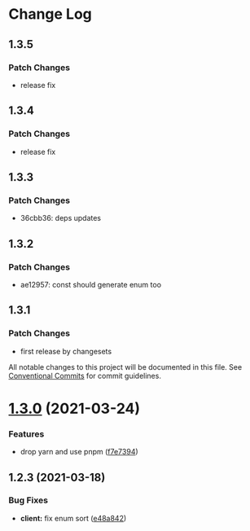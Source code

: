 # Change Log

## 1.3.5

### Patch Changes

- release fix

## 1.3.4

### Patch Changes

- release fix

## 1.3.3

### Patch Changes

- 36cbb36: deps updates

## 1.3.2

### Patch Changes

- ae12957: const should generate enum too

## 1.3.1

### Patch Changes

- first release by changesets

All notable changes to this project will be documented in this file.
See [Conventional Commits](https://conventionalcommits.org) for commit guidelines.

# [1.3.0](https://github.com/querycap/webappkit/compare/@querycap-dev/ts-gen-core@1.2.3...@querycap-dev/ts-gen-core@1.3.0) (2021-03-24)

### Features

- drop yarn and use pnpm ([f7e7394](https://github.com/querycap/webappkit/commit/f7e7394e1531ffb96ecb3e393e8131451f3e1d9f))

## 1.2.3 (2021-03-18)

### Bug Fixes

- **client:** fix enum sort ([e48a842](https://github.com/querycap/webappkit/commit/e48a8422eb1be310fd68c8f0dfa2821501236edc))
